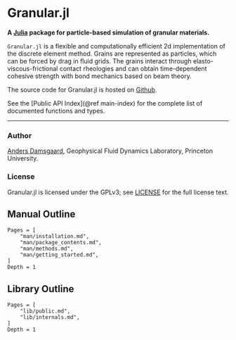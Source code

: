 # Granular.jl

**A [Julia](https://julialang.org) package for particle-based simulation of 
granular materials.**

`Granular.jl` is a flexible and computationally efficient 2d implementation of 
the discrete element method.  Grains are represented as particles, which can be 
forced by drag in fluid grids.  The grains interact through 
elasto-viscous-frictional contact rheologies and can obtain time-dependent 
cohesive strength with bond mechanics based on beam theory.

The source code for Granular.jl is hosted on [Github](https://github.com/anders-dc/Granular.jl).

See the [Public API Index](@ref main-index) for the complete list of documented functions and types.

---

### Author
[Anders Damsgaard](https://adamsgaard.dk), Geophysical Fluid Dynamics Laboratory, Princeton University.

### License
Granular.jl is licensed under the GPLv3; see [LICENSE](https://github.com/anders-dc/Granular.jl/blob/master/LICENSE.md) for the full license text.

## Manual Outline

```@contents
Pages = [
    "man/installation.md",
    "man/package_contents.md",
    "man/methods.md",
    "man/getting_started.md",
]
Depth = 1
```

## Library Outline
```@contents
Pages = [
    "lib/public.md",
    "lib/internals.md",
]
Depth = 1
```
